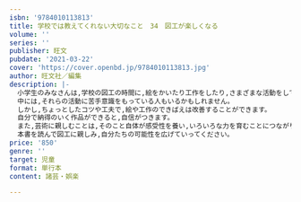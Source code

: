 ```yaml
---
isbn: '9784010113813'
title: 学校では教えてくれない大切なこと　34　図工が楽しくなる
volume: ''
series: ''
publisher: 旺文
pubdate: '2021-03-22'
cover: 'https://cover.openbd.jp/9784010113813.jpg'
author: 旺文社／編集
description: |-
  小学生のみなさんは,学校の図工の時間に,絵をかいたり工作をしたり,さまざまな活動をしていると思います。
  中には,それらの活動に苦手意識をもっている人もいるかもしれません。
  しかし,ちょっとしたコツや工夫で,絵や工作のできばえは改善することができます。
  自分で納得のいく作品ができると,自信がつきます。
  また,芸術に親しむことは,そのこと自体が感受性を養い,いろいろな力を育むことにつながります。
  本書を読んで図工に親しみ,自分たちの可能性を広げていってください。
price: '850'
genre: ''
target: 児童
format: 単行本
content: 諸芸・娯楽

---
```

